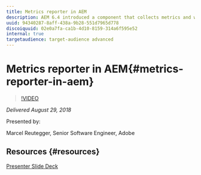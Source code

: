 ```yaml
---
title: Metrics reporter in AEM
description: AEM 6.4 introduced a component that collects metrics and writes them to the local filesystem. This data can later be used to analyze the runtime behavior of an AEM instance. In this session you will learn what metrics are available, how to process and visualize them and make sense of the provided data.
uuid: 94340287-8aff-438a-9b28-551d7965d778
discoiquuid: 02e0a7fa-ca1b-4d10-8159-314a6f595e52
internal: true
targetaudience: target-audience advanced
---
```


# Metrics reporter in AEM{#metrics-reporter-in-aem}

>[!VIDEO](https://video.tv.adobe.com/v/23561/?quality=9)

*Delivered August 29, 2018*

Presented by:

Marcel Reutegger, Senior Software Engineer, Adobe

## Resources {#resources}

[Presenter Slide Deck](https://wiki.corp.adobe.com/download/attachments/745013335/Granite%20Gems%20-%20Metrics%20Reporter%20in%20AEM%2008292018.pdf?version=1&modificationDate=1535615810333&api=v2)
